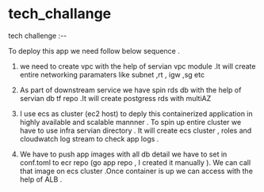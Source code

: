 # tech_challange
tech challenge :--

To deploy this app we need follow below sequence .
1. we need to create vpc with the help of servian vpc module .It will create entire networking paramaters like subnet ,rt , igw ,sg etc 

2. As part of downstream service we have spin rds db with the help of servian db tf repo .It will create postgress rds with multiAZ

3. I use ecs as cluster (ec2 host) to deply this containerized application in highly available and scalable mannner . To spin up entire cluster we have to use infra servian directory . It will create ecs cluster , roles and cloudwatch log stream to check app logs .

4. We have to push app images with all db detail we have to set  in conf.toml to ecr repo (go app repo , I created it manually ). We can call that image on ecs cluster .Once container is up we can access with the help of ALB .


